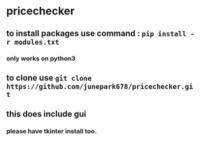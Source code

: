 # pricechecker

## to install packages use command : `pip install -r modules.txt`

### only works on python3

## to clone use `git clone https://github.com/junepark678/pricechecker.git`


## this does include gui 

### please have tkinter install too.
